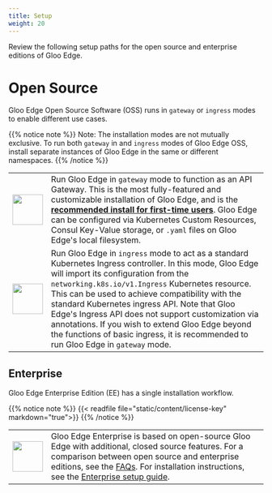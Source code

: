 ```yaml
---
title: Setup
weight: 20
---
```


Review the following setup paths for the open source and enterprise editions of Gloo Edge.

# Open Source

Gloo Edge Open Source Software (OSS) runs in `gateway` or `ingress` modes to enable different use cases.

{{% notice note %}}
Note: The installation modes are not mutually exclusive. To run both `gateway` in and `ingress` modes of Gloo Edge OSS, install separate instances of Gloo Edge in the same or different namespaces.
{{% /notice %}}

<div markdown=1>
<table>
  <tr height="100">
    <td width="10%">
      <a href="{{% versioned_link_path fromRoot="/installation/gateway/" %}}"><img src='{{% versioned_link_path fromRoot="/img/Gloo-01.png" %}}' width="60"/></a>
    </td>
    <td>
     Run Gloo Edge in <code>gateway</code> mode to function as an API Gateway. This is the most fully-featured and customizable installation of Gloo Edge, and is the <a href="{{% versioned_link_path fromRoot="/installation/gateway/" %}}"><b>recommended install for first-time users</b></a>. Gloo Edge can be configured via Kubernetes Custom Resources, Consul Key-Value storage, or <code>.yaml</code> files on Gloo Edge's local filesystem.
    </td>
  </tr>
  <tr height="100">
    <td width="10%">
      <a href="{{% versioned_link_path fromRoot="/installation/ingress/" %}}"><img src='{{% versioned_link_path fromRoot="/img/ingress.png" %}}' width="60"/></a>
    </td>
    <td>Run Gloo Edge in <code>ingress</code> mode to act as a standard Kubernetes Ingress controller. In this mode, Gloo Edge will import its configuration from the <code>networking.k8s.io/v1.Ingress</code> Kubernetes resource. This can be used to achieve compatibility with the standard Kubernetes ingress API. Note that Gloo Edge's Ingress API does not support customization via annotations. If you wish to extend Gloo Edge beyond the functions of basic ingress, it is recommended to run Gloo Edge in <code>gateway</code> mode.
    </td>
  </tr>
</table>
</div>

## Enterprise

Gloo Edge Enterprise Edition (EE) has a single installation workflow.

{{% notice note %}}
{{< readfile file="static/content/license-key" markdown="true">}}
{{% /notice %}}

<div markdown=1>
<table>
  <tr height="100">
    <td width="10%">
      <a href="{{% versioned_link_path fromRoot="/installation/enterprise/" %}}"><img src='{{% versioned_link_path fromRoot="/img/gloo-ee.png" %}}' width="60"/></a>
    </td>
    <td>
    Gloo Edge Enterprise is based on open-source Gloo Edge with additional, closed source features. For a comparison between open source and enterprise editions, see the <a href="{{% versioned_link_path fromRoot="/introduction/faq/#oss-enterprise" %}}">FAQs</a>. For installation instructions, see the <a href="{{% versioned_link_path fromRoot="/installation/enterprise/" %}}">Enterprise setup guide</a>.
    </td>
  </tr>
</table>
</div>
